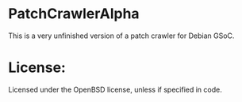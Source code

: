 # PatchCrawlerAlpha
This is a very unfinished version of a patch crawler for Debian GSoC.

# License:
Licensed under the OpenBSD license, unless if specified in code.
